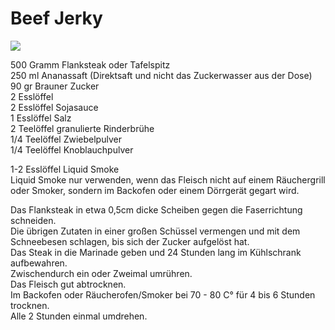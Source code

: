 # Beef Jerky

![](https://radiatortwo.github.io/rezepte/pics/beef_jerky.jpg)

500 Gramm Flanksteak oder Tafelspitz\
250 ml Ananassaft (Direktsaft und nicht das Zuckerwasser aus der Dose)\
90 gr Brauner Zucker\
2 Esslöffel\
2 Esslöffel Sojasauce\
1 Esslöffel Salz\
2 Teelöffel granulierte Rinderbrühe\
1/4 Teelöffel Zwiebelpulver\
1/4 Teelöffel Knoblauchpulver

1-2 Esslöffel Liquid Smoke\
Liquid Smoke nur verwenden, wenn das Fleisch nicht auf einem Räuchergrill oder Smoker, sondern im Backofen oder einem Dörrgerät gegart wird.

Das Flanksteak in etwa 0,5cm dicke Scheiben gegen die Faserrichtung schneiden.\
Die übrigen Zutaten in einer großen Schüssel vermengen und mit dem Schneebesen schlagen, bis sich der Zucker aufgelöst hat.\
Das Steak in die Marinade geben und 24 Stunden lang im Kühlschrank aufbewahren.\
Zwischendurch ein oder Zweimal umrühren.\
Das Fleisch gut abtrocknen.\
Im Backofen oder Räucherofen/Smoker bei 70 - 80 C° für 4 bis 6 Stunden trocknen.\
Alle 2 Stunden einmal umdrehen.
